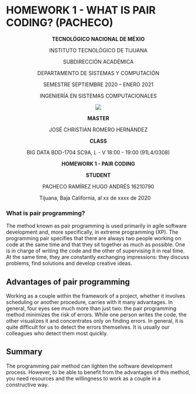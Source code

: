 # HOMEWORK 1 - WHAT IS PAIR CODING? (PACHECO)

<div align="center">

**TECNOLÓGICO NACIONAL DE MÉXIO**

INSTITUTO TECNOLÓGICO DE TIJUANA

SUBDIRECCIÓN ACADÉMICA
 
DEPARTAMENTO DE SISTEMAS Y COMPUTACIÓN
 
SEMESTRE SEPTIEMBRE 2020 – ENERO 2021

INGENIERÍA EN SISTEMAS COMPUTACIONALES

 
 [![](https://upload.wikimedia.org/wikipedia/commons/2/2e/ITT.jpg)](https://upload.wikimedia.org/wikipedia/commons/2/2e/ITT.jpg)

**MASTER**

JOSÉ CHRISTIAN ROMERO HERNÁNDEZ

**CLASS**

BIG DATA
BDD-1704 SC9A, L - V 18:00 - 19:00 (91L4/0308)


**HOMEWORK 1 - PAIR CODING**


**STUDENT**

PACHECO RAMÍREZ HUGO ANDRÉS	16210790


Tijuana, Baja California, al xx de xxxx de 2020
 
</div>


### What is pair programming?
The method known as pair programming is used primarily in agile software development and, more specifically, in extreme programming (XP). The programming pair specifies that there are always two people working on code at the same time and that they sit together as much as possible. One is in charge of writing the code and the other of supervising it in real time. At the same time, they are constantly exchanging impressions: they discuss problems, find solutions and develop creative ideas.

## Advantages of pair programming
Working as a couple within the framework of a project, whether it involves scheduling or another procedure, carries with it many advantages. In general, four eyes see much more than just two: the pair programming method minimizes the risk of errors. While one person writes the code, the other visualizes it and concentrates only on finding errors. In general, it is quite difficult for us to detect the errors themselves. It is usually our colleagues who detect them most quickly.

## Summary
The programming pair method can lighten the software development process. However, to be able to benefit from the advantages of this method, you need resources and the willingness to work as a couple in a constructive way.
